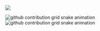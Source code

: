 <!--
**cmdjulian/cmdjulian** is a ✨ _special_ ✨ repository because its `README.md` (this file) appears on your GitHub profile.

Here are some ideas to get you started:

- 🔭 I’m currently working on ...
- 🌱 I’m currently learning ...
- 👯 I’m looking to collaborate on ...
- 🤔 I’m looking for help with ...
- 💬 Ask me about ...
- 📫 How to reach me: ...
- 😄 Pronouns: ...
- ⚡ Fun fact: ...
-->
![](https://github-readme-stats.vercel.app/api?username=cmdjulian&count_private=true&include_all_commits=true&theme=react&show_icons=true)

<!--🐍📈SNAKEGRAPH / 🌐WEBSITE: https://github.com/Platane/snk -->
![github contribution grid snake animation](https://raw.githubusercontent.com/cmdjulian/cmdjulian/output/github-contribution-grid-snake-dark.svg#gh-dark-mode-only)![github contribution grid snake animation](https://raw.githubusercontent.com/cmdjulian/cmdjulian/output/github-contribution-grid-snake.svg#gh-light-mode-only)
